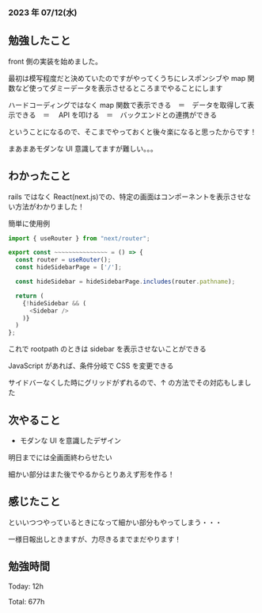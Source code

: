 ### 2023 年 07/12(水)

## 勉強したこと

front 側の実装を始めました。

最初は模写程度だと決めていたのですがやってくうちにレスポンシブや map 関数など使ってダミーデータを表示させるところまでやることにします

ハードコーディングではなく map 関数で表示できる　＝　データを取得して表示できる　＝　 API を叩ける　＝　バックエンドとの連携ができる

ということになるので、そこまでやっておくと後々楽になると思ったからです！

まあまあモダンな UI 意識してますが難しい。。。

## わかったこと

rails ではなく React(next.js)での、特定の画面はコンポーネントを表示させない方法がわかりました！

簡単に使用例

```js
import { useRouter } from "next/router";

export const ~~~~~~~~~~~~~~~ = () => {
  const router = useRouter();
  const hideSidebarPage = ['/'];

  const hideSidebar = hideSidebarPage.includes(router.pathname);

  return (
    {!hideSidebar && (
      <Sidebar />
    )}
  )
};
```

これで rootpath のときは sidebar を表示させないことができる

JavaScript があれば、条件分岐で CSS を変更できる

サイドバーなくした時にグリッドがずれるので、↑ の方法でその対応もしました

## 次やること

- モダンな UI を意識したデザイン

明日までには全画面終わらせたい

細かい部分はまた後でやるからとりあえず形を作る！

## 感じたこと

といいつつやっているときになって細かい部分もやってしまう・・・

一様日報出しときますが、力尽きるまでまだやります！

## 勉強時間

Today: 12h

Total: 677h

